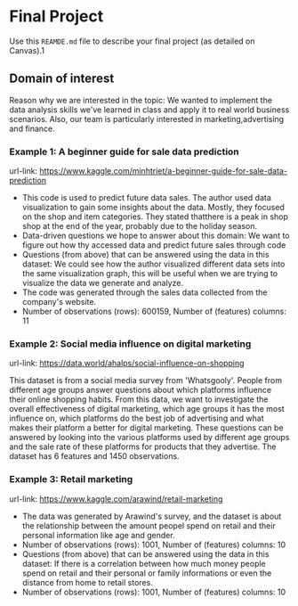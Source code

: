 # Final Project

Use this `REAMDE.md` file to describe your final project (as detailed on Canvas).1


## Domain of interest
Reason why we are interested in the topic:
We wanted to implement the data analysis skills we've learned in class and apply it to real world business scenarios. Also, our team is particularly interested in marketing,advertising and finance.

### Example 1: A beginner guide for sale data prediction

url-link: https://www.kaggle.com/minhtriet/a-beginner-guide-for-sale-data-prediction

+ This code is used to predict future data sales. The author used data visualization to gain some insights about the data. Mostly, they focused on the shop and item categories. They stated thatthere is a peak in shop shop at the end of the year, probably due to the holiday season.
+ Data-driven questions we hope to answer about this domain: We want to figure out how thy accessed data and predict future sales through code
+ Questions (from above) that can be answered using the data in this dataset: We could see how the author visualized different data sets into the same visualization graph, this will be useful when we are trying to visualize the data we generate and analyze.
+ The code was generated through the sales data collected from the company's website.
+ Number of observations (rows): 600159, Number of (features) columns: 11

### Example 2: Social media influence on digital marketing

url-link: https://data.world/ahalps/social-influence-on-shopping

This dataset is from a social media survey from 'Whatsgooly'. People from different age groups answer questions about which platforms influence their online shopping habits. From this data, we want to investigate the overall effectiveness of digital marketing, which age groups it has the most influence on, which platforms do the best job of advertising and what makes their platform a better for digital marketing. These questions can be answered by looking into the various platforms used by different age groups and the sale rate of these platforms for products that they advertise. The dataset has 6 features and 1450 observations.

### Example 3: Retail marketing

url-link: https://www.kaggle.com/arawind/retail-marketing

+ The data was generated by Arawind's survey, and the dataset is about the relationship between the amount peopel spend on retail and their personal information like age and gender.
+ Number of observations (rows): 1001, Number of (features) columns: 10
+ Questions (from above) that can be answered using the data in this dataset: If there is a correlation between how much money people spend on retail and their personal or family informations or even the distance from home to retail stores.
+ Number of observations (rows): 1001, Number of (features) columns: 10
